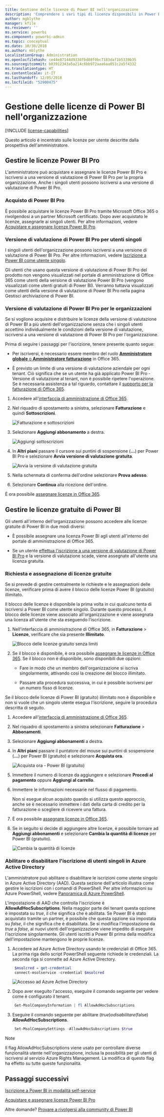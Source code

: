 ```yaml
---
title: Gestione delle licenze di Power BI nell'organizzazione
description: 'Comprendere i vari tipi di licenza disponibili in Power BI: licenza gratuita, Power BI Pro e Power BI Premium.'
author: mgblythe
manager: kfile
ms.reviewer: ''
ms.service: powerbi
ms.component: powerbi-admin
ms.topic: conceptual
ms.date: 10/30/2018
ms.author: mblythe
LocalizationGroup: Administration
ms.openlocfilehash: ce44e87144d9338fbd88f0bc7183daf1b5339b35
ms.sourcegitcommit: b03912343a5a214c6bb972aaa6aa051c2a5f4332
ms.translationtype: HT
ms.contentlocale: it-IT
ms.lasthandoff: 12/05/2018
ms.locfileid: "52900475"
---
```

# <a name="power-bi-licensing-in-your-organization"></a>Gestione delle licenze di Power BI nell'organizzazione

[!INCLUDE [license-capabilities](includes/license-capabilities.md)]

Questo articolo è incentrato sulle licenze per utente descritte dalla prospettiva dell'amministratore.

## <a name="manage-power-bi-pro-licenses"></a>Gestire le licenze Power BI Pro

L'amministratore può acquistare e assegnare le licenze Power BI Pro e iscriversi a una versione di valutazione di Power BI Pro per la propria organizzazione. Anche i singoli utenti possono iscriversi a una versione di valutazione di Power BI Pro.

### <a name="purchasing-power-bi-pro"></a>Acquisto di Power BI Pro

È possibile acquistare le licenze Power BI Pro tramite Microsoft Office 365 o rivolgendosi a un partner Microsoft certificato. Dopo aver acquistato le licenze, assegnarle ai singoli utenti. Per altre informazioni, vedere [Acquistare e assegnare licenze Power BI Pro](service-admin-purchasing-power-bi-pro.md).

### <a name="power-bi-pro-trial-for-individuals"></a>Versione di valutazione di Power BI Pro per utenti singoli

I singoli utenti dell'organizzazione possono iscriversi a una versione di valutazione di Power BI Pro. Per altre informazioni, vedere [Iscrizione a Power BI come utente singolo](service-self-service-signup-for-power-bi.md).

Gli utenti che usano questa versione di valutazione di Power BI Pro del prodotto non vengono visualizzati nel portale di amministrazione di Office 365 come utenti della versione di valutazione Power BI Pro (vengono visualizzati come utenti gratuiti di Power BI). Verranno tuttavia visualizzati come utenti della versione di valutazione di Power BI Pro nella pagina Gestisci archiviazione di Power BI.

### <a name="power-bi-pro-trial-for-organizations"></a>Versione di valutazione di Power BI Pro per le organizzazioni

Se si vogliono acquisire e distribuire le licenze della versione di valutazione di Power BI a più utenti dell'organizzazione senza che i singoli utenti accettino individualmente le condizioni della versione di valutazione, iscriversi a una versione di valutazione di Power BI Pro per l'organizzazione.

Prima di seguire i passaggi per l'iscrizione, tenere presente quanto segue:

* Per iscriversi, è necessario essere membro del ruolo [**Amministratore globale** o **Amministratore fatturazione**](https://support.office.com/article/about-office-365-admin-roles-da585eea-f576-4f55-a1e0-87090b6aaa9d?ui=en-US&rs=en-US&ad=US) in Office 365.

* È previsto un limite di una versione di valutazione aziendale per ogni tenant. Ciò significa che se un utente ha già applicato Power BI Pro - Versione di valutazione al tenant, non è possibile ripetere l'operazione. Se è necessaria assistenza a tal riguardo, contattare il [supporto per la fatturazione di Office 365](https://support.office.microsoft.com/article/contact-support-for-business-products-admin-help-32a17ca7-6fa0-4870-8a8d-e25ba4ccfd4b?CorrelationId=552bbf37-214f-4202-80cb-b94240dcd671&ui=en-US&rs=en-US&ad=US).

1. Accedere all'[interfaccia di amministrazione di Office 365](https://portal.office.com/adminportal/home#/homepage).

1. Nel riquadro di spostamento a sinistra, selezionare **Fatturazione** e quindi **Sottoscrizioni**.

   ![Fatturazione e sottoscrizioni](media/service-admin-licensing-organization/service-power-bi-pro-in-your-organization-05.png)

1. Selezionare **Aggiungi abbonamento** a destra.

   ![Aggiungi sottoscrizioni](media/service-admin-licensing-organization/service-power-bi-pro-in-your-organization-06.png)

1. In **Altri piani** passare il cursore sui puntini di sospensione (**...**) per Power BI Pro e selezionare **Avvia versione di valutazione gratuita**.

   ![Avvia la versione di valutazione gratuita](media/service-admin-licensing-organization/service-power-bi-pro-in-your-organization-07.png) 

1. Nella schermata di conferma dell'ordine selezionare **Prova adesso**.

1. Selezionare **Continua** alla ricezione dell'ordine.

È ora possibile [assegnare licenze in Office 365](https://support.office.com/article/assign-licenses-to-users-in-office-365-for-business-997596b5-4173-4627-b915-36abac6786dc).

## <a name="manage-power-bi-free-licenses"></a>Gestire le licenze gratuite di Power BI

Gli utenti all'interno dell'organizzazione possono accedere alle licenze gratuite di Power BI in due modi diversi:

* È possibile assegnare una licenza Power BI agli utenti all'interno del portale di amministrazione di Office 365.

* Se un utente [effettua l'iscrizione a una versione di valutazione di Power BI Pro](service-self-service-signup-for-power-bi.md) e la versione di valutazione scade, viene assegnate all'utente una licenza gratuita.

### <a name="requesting-and-assigning-free-licenses"></a>Richiesta e assegnazione di licenze gratuite

Se si prevede di gestire centralmente le richieste e le assegnazioni delle licenze, verificare prima di avere il blocco delle licenze Power BI (gratuito) illimitato.

Il blocco delle licenze è disponibile la prima volta in cui qualcuno tenta di iscriversi a Power BI come utente singolo. Durante questo processo, il blocco delle licenze viene associato all'organizzazione e viene assegnata una licenza all'utente che sta eseguendo l'iscrizione.

1. Nell'interfaccia di amministrazione di Office 365, in **Fatturazione** > **Licenze**, verificare che sia presente **Illimitato**.

    ![Blocco delle licenze gratuito senza limiti](media/service-admin-licensing-organization/unlimited-licenses.png)

1. Se il blocco è disponibile, è ora possibile [assegnare le licenze in Office 365](https://support.office.com/article/assign-licenses-to-users-in-office-365-for-business-997596b5-4173-4627-b915-36abac6786dc). Se il blocco non è disponibile, sono disponibili due opzioni:

    * Fare in modo che un membro dell'organizzazione si iscriva singolarmente, attivando così la creazione del blocco illimitato.

    * Passare alla procedura successiva, in cui è possibile iscriversi per un numero fisso di licenze.

Se il blocco delle licenze di Power BI (gratuito) illimitato non è disponibile e non si vuole che un singolo utente esegua l'iscrizione, seguire la procedura descritta di seguito.

1. Accedere all'[interfaccia di amministrazione di Office 365](https://portal.office.com/admin/default.aspx).

1. Nel riquadro di spostamento a sinistra selezionare **Fatturazione** > **Abbonamenti**.

1. Selezionare **Aggiungi abbonamenti** a destra.

1. In **Altri piani** passare il puntatore del mouse sui puntini di sospensione (**...**) per Power BI (gratuito) e selezionare **Acquista ora**.

    ![Acquista ora - Power BI (gratuito)](media/service-admin-licensing-organization/buy-powerbi-free.png)

1. Immettere il numero di licenze da aggiungere e selezionare **Procedi al pagamento** oppure **Aggiungi al carrello**.

1. Immettere le informazioni necessarie nel flusso di pagamento.

    Non si esegue alcun acquisto quando si utilizza questo approccio, anche se è necessario immettere i dati della carta di credito per la fatturazione o scegliere di ricevere una fattura.

1. È ora possibile [assegnare licenze in Office 365](https://support.office.com/article/assign-licenses-to-users-in-office-365-for-business-997596b5-4173-4627-b915-36abac6786dc).

1. Se in seguito si decide di aggiungere altre licenze, è possibile tornare ad **Aggiungi abbonamenti** e selezionare **Cambia la quantità di licenze** per Power BI (gratuito).

    ![Cambia la quantità di licenze](media/service-admin-licensing-organization/change-license-quantity.png)

### <a name="enable-or-disable-individual-user-sign-up-in-azure-active-directory"></a>Abilitare o disabilitare l'iscrizione di utenti singoli in Azure Active Directory

L'amministratore può abilitare o disabilitare le iscrizioni come utente singolo in Azure Active Directory (AAD). Questa sezione dell'articolo illustra come gestire le iscrizioni con i comandi di PowerShell. Per altre informazioni su Azure PowerShell, vedere [Panoramica di Azure PowerShell](/powershell/azure/overview).

L'impostazione di AAD che controlla l'iscrizione è **AllowAdHocSubscriptions**. Nella maggior parte dei tenant questa opzione è impostata su *true*, il che significa che è abilitata. Se Power BI è stato acquistato tramite un partner, è possibile che questa opzione sia impostata su *false*, il che significa che è disabilitata. Se si modifica l'impostazione da *true* a *false*, ai nuovi utenti dell'organizzazione viene impedito di eseguire l'iscrizione singolarmente. Gli utenti iscritti a Power BI prima della modifica dell'impostazione mantengono le proprie licenze.

1. Accedere ad Azure Active Directory usando le credenziali di Office 365. La prima riga dello script PowerShell seguente richiede le credenziali. La seconda riga si connette ad Azure Active Directory.

    ```powershell
     $msolcred = get-credential
     connect-msolservice -credential $msolcred
    ```

   ![Accesso ad Azure Active Directory](media/service-admin-licensing-organization/aad-signin.png)

1. Dopo aver eseguito l'accesso, eseguire il comando seguente per vedere come è configurato il tenant.

    ```powershell
     Get-MsolCompanyInformation | fl AllowAdHocSubscriptions
    ```
1. Eseguire il comando seguente per abilitare ($true) o disabilitare ($false) **AllowAdHocSubscriptions**.

    ```powershell
     Set-MsolCompanySettings -AllowAdHocSubscriptions $true
    ```

> [!NOTE]
> Il flag AllowAdHocSubscriptions viene usato per controllare diverse funzionalità utente nell'organizzazione, inclusa la possibilità per gli utenti di iscriversi al servizio Azure Rights Management. La modifica di questo flag ha effetto su tutte queste funzionalità.

## <a name="next-steps"></a>Passaggi successivi

[Iscrizione a Power BI in modalità self-service](service-self-service-signup-for-power-bi.md)  

[Acquistare e assegnare licenze Power BI Pro](service-admin-purchasing-power-bi-pro.md)

Altre domande? [Provare a rivolgersi alla community di Power BI](http://community.powerbi.com/)